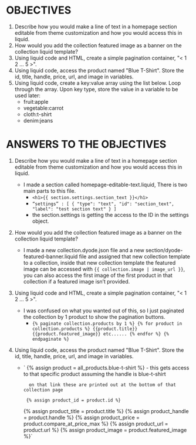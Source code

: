 # OBJECTIVES

1. Describe how you would make a line of text in a homepage section editable from theme customization and how you would access this in liquid.
2. How would you add the collection featured image as a banner on the collection liquid template?
3. Using liquid code and HTML, create a simple pagination container, "< 1 2 ... 5 >".
4. Using liquid code, access the product named "Blue T-Shirt". Store the id, title, handle, price, url, and image in variables.
5. Using liquid code, create a key:value array using the list below. Loop through the array. Upon key type, store the value in a variable to be used later:
   - fruit:apple
   - vegetable:carrot
   - cloth:t-shirt
   - denim:jeans

# ANSWERS TO THE OBJECTIVES

1.  Describe how you would make a line of text in a homepage section editable from theme customization and how you would access this in liquid.
    - I made a section called homepage-editable-text.liquid, There is two main parts to this file.
      - `<h1>{{ section.settings.section_text }}</h1>`
      - `“settings” : [ { "type": "text", "id": "section_text", "label": "test section text" } ]`
      - the section.settings is getting the access to the ID in the settings object.
2.  How would you add the collection featured image as a banner on the collection liquid template?
    - I made a new collection.dyode.json file and a new section/dyode-featured-banner.liquid file and assigned that new collection template to a collection, inside that new collection template the featured image can be accessed with `{{ collection.image | image_url }}`, you can also access the first image of the first product in that collection if a featured image isn’t provided.
3.  Using liquid code and HTML, create a simple pagination container, "< 1 2 ... 5 >".
    - I was confused on what you wanted out of this, so I just paginated the collection by 1 product to show the pagination buttons.
      - `{% paginate collection.products by 1 %} {% for product in collection.products %} {{product.title}} {{product.featured_image}} etc...... {% endfor %} {% endpaginate %}`
4.  Using liquid code, access the product named "Blue T-Shirt". Store the id, title, handle, price, url, and image in variables.

    - ` {% assign product = all_products.blue-t-shirt %} - this gets access to that specific product assuming the handle is blue-t-shirt

            on that link these are printed out at the bottom of that collection page

           {% assign product_id = product.id %}

      {% assign product_title = product.title %}
      {% assign product_handle = product.handle %}
      {% assign product_price = product.compare_at_price_max %}
      {% assign product_url = product.url %}
      {% assign product_image = product.featured_image %}`
